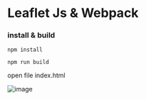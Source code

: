 # Leaflet Js & Webpack

### install & build

```
npm install
```

```
npm run build
```

open file index.html 

![image](https://user-images.githubusercontent.com/58202287/139839941-3ca55776-e368-44b1-9e94-ad19b9945c2b.png)
